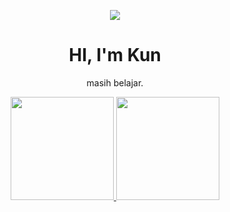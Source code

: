 <p align="center">
<img src="https://c.tenor.com/qInXnef1jaAAAAAM/kobo-kanaeru-caffeine.gif">
</p>

<div align="center">
  <h1>HI, I'm Kun</h1>
</div>

<p align="center">
masih belajar.
</p>

<div align="center">
  <a href="https://github.com/Kunskuy">
  <img height="165em" src="https://github-readme-stats.vercel.app/api/top-langs/?username=Kunskuy&layout=compact&langs_count=7&theme=dracula"/>
  <img height="165em" src="https://github-readme-stats.vercel.app/api?username=Kunskuy&show_icons=true&theme=dracula&include_all_commits=true&count_private=true"/>
</div>
